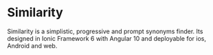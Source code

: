 # Similarity

Similarity is a simplistic, progressive and prompt synonyms finder. Its designed in Ionic Framework 6 with Angular 10 and deployable for ios, Android and web.
